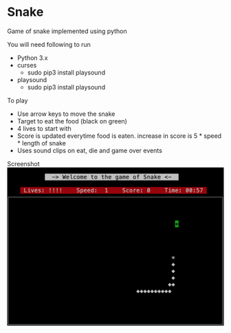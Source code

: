 # Snake
Game of  snake implemented using python

You will need following to run
* Python 3.x
* curses
  * sudo pip3 install playsound
* playsound
  * sudo pip3 install playsound


To play
* Use arrow keys to move the snake
* Target to eat the food (black on green)
* 4 lives to start with
* Score is updated everytime food is eaten. increase in score is 5 * speed * length of snake
* Uses sound clips on eat, die and game over events

Screenshot
![Alt text](/screenshots/s1.png "Screenshot of the game")